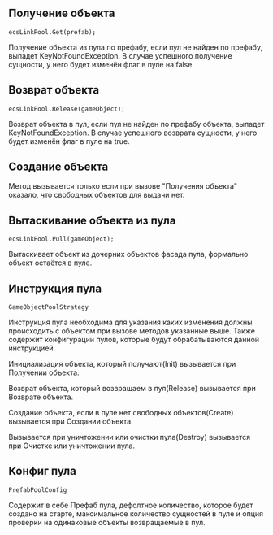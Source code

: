 ## Получение объекта

```
ecsLinkPool.Get(prefab);
```

Получение объекта из пула по префабу, если пул не найден по префабу, выпадет KeyNotFoundException. В случае успешного получение сущности, у него будет изменён флаг в пуле на false.

## Возврат объекта

```
ecsLinkPool.Release(gameObject);
```

Возврат объекта в пул, если пул не найден по префабу объекта, выпадет KeyNotFoundException. В случае успешного возврата сущности, у него будет изменён флаг в пуле на true.

## Создание объекта

Метод вызывается только если при вызове "Получения объекта" оказало, что свободных объектов для выдачи нет.

## Вытаскивание объекта из пула

```
ecsLinkPool.Pull(gameObject);
```

Вытаскивает объект из дочерних объектов фасада пула, формально объект остаётся в пуле.

## Инструкция пула

```
GameObjectPoolStrategy
```

Инструкция пула необходима для указания каких изменения должны происходить с объектом при вызове методов указанные выше. Также содержит конфигурации пулов, которые будут обрабатываются данной инструкцией.

Инициализация объекта, который получают(Init) вызывается при Получении объекта.

Возврат объекта, который возвращаем в пул(Release) вызывается при Возврате объекта.

Создание объекта, если в пуле нет свободных объектов(Create) вызывается при Создании объекта.

Вызывается при уничтожении или очистки пула(Destroy) вызывается при Очистке или уничтожении пула.

## Конфиг пула

```
PrefabPoolConfig
```

Содержит в себе Префаб пула, дефолтное количество, которое будет создано на старте, максимальное количество сущностей в пуле и опция проверки на одинаковые объекты возвращаемые в пул.
